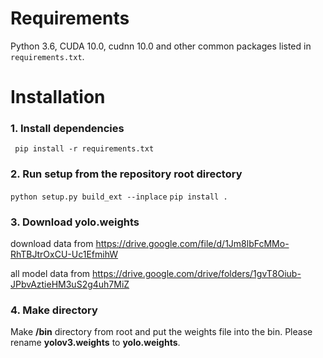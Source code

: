 # Requirements
Python 3.6, CUDA 10.0, cudnn 10.0 and other common packages listed in `requirements.txt`.

# Installation
### 1. Install dependencies 
``` pip install -r requirements.txt```

### 2. Run setup from the repository root directory
``` python setup.py build_ext --inplace ```
``` pip install . ```

### 3. Download yolo.weights
download data from https://drive.google.com/file/d/1Jm8lbFcMMo-RhTBJtrOxCU-Uc1EfmihW 

all model data from https://drive.google.com/drive/folders/1gvT8Oiub-JPbvAztieHM3uS2g4uh7MiZ

### 4. Make directory
Make **/bin** directory from root and put the weights file into the bin.
Please rename **yolov3.weights** to **yolo.weights**.

